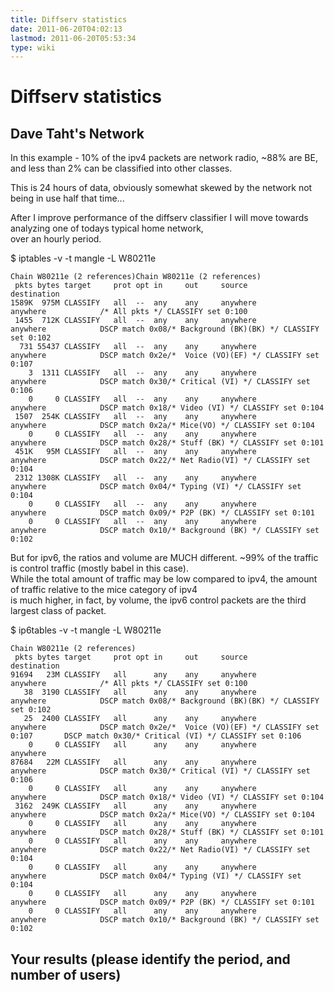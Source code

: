 ```yaml
---
title: Diffserv statistics
date: 2011-06-20T04:02:13
lastmod: 2011-06-20T05:53:34
type: wiki
---
```

Diffserv statistics
===================

Dave Taht's Network
-------------------

In this example - 10% of the ipv4 packets are network radio, \~88% are
BE, and less than 2% can be classified into other classes.

This is 24 hours of data, obviously somewhat skewed by the network not
being in use half that time...

After I improve performance of the diffserv classifier I will move
towards analyzing one of todays typical home network,\
over an hourly period.

\$ iptables -v -t mangle -L W80211e

    Chain W80211e (2 references)Chain W80211e (2 references)
     pkts bytes target     prot opt in     out     source               destination         
    1589K  975M CLASSIFY   all  --  any    any     anywhere             anywhere            /* All pkts */ CLASSIFY set 0:100 
     1455  712K CLASSIFY   all  --  any    any     anywhere             anywhere            DSCP match 0x08/* Background (BK)(BK) */ CLASSIFY set 0:102 
      731 55437 CLASSIFY   all  --  any    any     anywhere             anywhere            DSCP match 0x2e/*  Voice (VO)(EF) */ CLASSIFY set 0:107 
        3  1311 CLASSIFY   all  --  any    any     anywhere             anywhere            DSCP match 0x30/* Critical (VI) */ CLASSIFY set 0:106 
        0     0 CLASSIFY   all  --  any    any     anywhere             anywhere            DSCP match 0x18/* Video (VI) */ CLASSIFY set 0:104 
     1507  254K CLASSIFY   all  --  any    any     anywhere             anywhere            DSCP match 0x2a/* Mice(VO) */ CLASSIFY set 0:104 
        0     0 CLASSIFY   all  --  any    any     anywhere             anywhere            DSCP match 0x28/* Stuff (BK) */ CLASSIFY set 0:101 
     451K   95M CLASSIFY   all  --  any    any     anywhere             anywhere            DSCP match 0x22/* Net Radio(VI) */ CLASSIFY set 0:104 
     2312 1308K CLASSIFY   all  --  any    any     anywhere             anywhere            DSCP match 0x04/* Typing (VI) */ CLASSIFY set 0:104 
        0     0 CLASSIFY   all  --  any    any     anywhere             anywhere            DSCP match 0x09/* P2P (BK) */ CLASSIFY set 0:101 
        0     0 CLASSIFY   all  --  any    any     anywhere             anywhere            DSCP match 0x10/* Background (BK) */ CLASSIFY set 0:102 

But for ipv6, the ratios and volume are MUCH different. \~99% of the
traffic is control traffic (mostly babel in this case).\
While the total amount of traffic may be low compared to ipv4, the
amount of traffic relative to the mice category of ipv4\
is much higher, in fact, by volume, the ipv6 control packets are the
third largest class of packet.

\$ ip6tables -v -t mangle -L W80211e

    Chain W80211e (2 references)
     pkts bytes target     prot opt in     out     source               destination         
    91694   23M CLASSIFY   all      any    any     anywhere             anywhere            /* All pkts */ CLASSIFY set 0:100 
       38  3190 CLASSIFY   all      any    any     anywhere             anywhere            DSCP match 0x08/* Background (BK)(BK) */ CLASSIFY set 0:102 
       25  2400 CLASSIFY   all      any    any     anywhere             anywhere            DSCP match 0x2e/*  Voice (VO)(EF) */ CLASSIFY set 0:107       DSCP match 0x30/* Critical (VI) */ CLASSIFY set 0:106 
        0     0 CLASSIFY   all      any    any     anywhere             anywhere      
    87684   22M CLASSIFY   all      any    any     anywhere             anywhere            DSCP match 0x30/* Critical (VI) */ CLASSIFY set 0:106 
        0     0 CLASSIFY   all      any    any     anywhere             anywhere            DSCP match 0x18/* Video (VI) */ CLASSIFY set 0:104 
     3162  249K CLASSIFY   all      any    any     anywhere             anywhere            DSCP match 0x2a/* Mice(VO) */ CLASSIFY set 0:104 
        0     0 CLASSIFY   all      any    any     anywhere             anywhere            DSCP match 0x28/* Stuff (BK) */ CLASSIFY set 0:101 
        0     0 CLASSIFY   all      any    any     anywhere             anywhere            DSCP match 0x22/* Net Radio(VI) */ CLASSIFY set 0:104 
        0     0 CLASSIFY   all      any    any     anywhere             anywhere            DSCP match 0x04/* Typing (VI) */ CLASSIFY set 0:104 
        0     0 CLASSIFY   all      any    any     anywhere             anywhere            DSCP match 0x09/* P2P (BK) */ CLASSIFY set 0:101 
        0     0 CLASSIFY   all      any    any     anywhere             anywhere            DSCP match 0x10/* Background (BK) */ CLASSIFY set 0:102 

Your results (please identify the period, and number of users)
--------------------------------------------------------------

